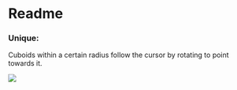 # Readme

### Unique: 
Cuboids within a certain radius follow the cursor by rotating to point towards it. <br>

![](http://g.recordit.co/eXyY3cuuuq.gif)

